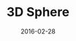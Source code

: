 ---
title: 3D Sphere
description: A Visual Design 3D pink sphere.
client:
skills:
  - Visual Design
date: 2016-02-28
finished: true
layout: work
permalink: false
thumbnail: static/3d-sphere.jpg
---